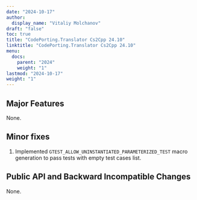 ```yaml
---
date: "2024-10-17"
author:
  display_name: "Vitaliy Molchanov"
draft: "false"
toc: true
title: "CodePorting.Translator Cs2Cpp 24.10"
linktitle: "CodePorting.Translator Cs2Cpp 24.10"
menu:
  docs:
    parent: "2024"
    weight: "1"
lastmod: "2024-10-17"
weight: "1"
---
```


## Major Features ##

None.

## Minor fixes ##

1. Implemented `GTEST_ALLOW_UNINSTANTIATED_PARAMETERIZED_TEST` macro generation to pass tests with empty test cases list.

## Public API and Backward Incompatible Changes ##

None.
